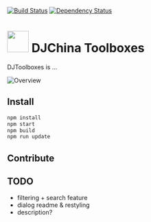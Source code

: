 [![Build Status](https://travis-ci.org/shujianbu/DJToolboxes.svg?branch=master)](https://travis-ci.org/shujianbu/DJToolboxes)
[![Dependency Status](https://david-dm.org/shujianbu/DJToolboxes.svg)](https://david-dm.org/shujianbu/DJToolboxes)

# <a href="http://djchina.org/"><img src="https://raw.githubusercontent.com/shujianbu/DJToolboxes/master/build/img/favicon.png" width="50"></a>  DJChina Toolboxes

DJToolboxes is ...

![Overview](https://raw.githubusercontent.com/shujianbu/DJToolboxes/master/overview.png)

## Install
```sh
npm install
npm start
npm build
npm run update
```
## Contribute

## TODO
* filtering + search feature
* dialog readme & restyling
* description?